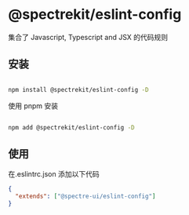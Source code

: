 # @spectrekit/eslint-config

集合了 Javascript, Typescript and JSX 的代码规则

## 安装

```sh

npm install @spectrekit/eslint-config -D

```

使用 pnpm 安装

```sh

npm add @spectrekit/eslint-config -D

```

## 使用

在.eslintrc.json 添加以下代码

```json
{
  "extends": ["@spectre-ui/eslint-config"]
}
```
